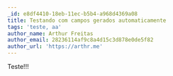 ```yaml
---
_id: e8df4410-18eb-11ec-b5b4-a968d4369a08
title: Testando com campos gerados automaticamente
tags: 'teste, aa'
author_name: Arthur Freitas
author_email: 28236114af9c8a4d15c3d878e0de5f82
author_url: 'https://arthr.me'
---
```

Teste!!!
